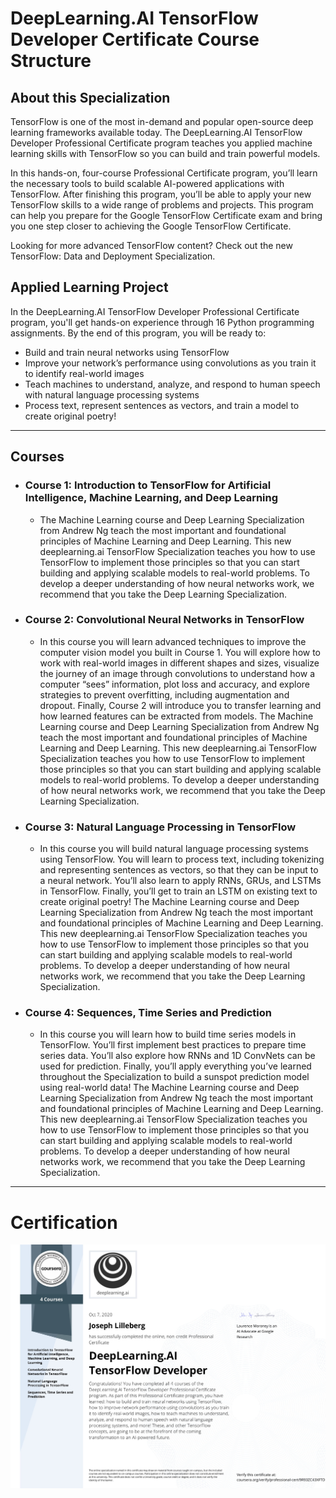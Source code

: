 # DeepLearning.AI TensorFlow Developer Certificate Course Structure

## About this Specialization
TensorFlow is one of the most in-demand and popular open-source deep learning frameworks available today. The DeepLearning.AI TensorFlow Developer Professional Certificate program teaches you applied machine learning skills with TensorFlow so you can build and train powerful models.

In this hands-on, four-course Professional Certificate program, you’ll learn the necessary tools to build scalable AI-powered applications with TensorFlow. After finishing this program, you’ll be able to apply your new TensorFlow skills to a wide range of problems and projects. This program can help you prepare for the Google TensorFlow Certificate exam and bring you one step closer to achieving the Google TensorFlow Certificate.

Looking for more advanced TensorFlow content? Check out the new TensorFlow: Data and Deployment Specialization.

## Applied Learning Project
In the DeepLearning.AI TensorFlow Developer Professional Certificate program, you'll get hands-on experience through 16 Python programming assignments. By the end of this program, you will be ready to:

- Build and train neural networks using TensorFlow
- Improve your network’s performance using convolutions as you train it to identify real-world images
- Teach machines to understand, analyze, and respond to human speech with natural language processing systems
- Process text, represent sentences as vectors, and train a model to create original poetry!

---

## Courses

- ### Course 1: Introduction to TensorFlow for Artificial Intelligence, Machine Learning, and Deep Learning
  - The Machine Learning course and Deep Learning Specialization from Andrew Ng teach the most important and foundational principles of Machine Learning and Deep Learning. This new deeplearning.ai TensorFlow Specialization teaches you how to use TensorFlow to implement those principles so that you can start building and applying scalable models to real-world problems. To develop a deeper understanding of how neural networks work, we recommend that you take the Deep Learning Specialization.
- ### Course 2: Convolutional Neural Networks in TensorFlow
  - In this course you will learn advanced techniques to improve the computer vision model you built in Course 1. You will explore how to work with real-world images in different shapes and sizes, visualize the journey of an image through convolutions to understand how a computer “sees” information, plot loss and accuracy, and explore strategies to prevent overfitting, including augmentation and dropout. Finally, Course 2 will introduce you to transfer learning and how learned features can be extracted from models. The Machine Learning course and Deep Learning Specialization from Andrew Ng teach the most important and foundational principles of Machine Learning and Deep Learning. This new deeplearning.ai TensorFlow Specialization teaches you how to use TensorFlow to implement those principles so that you can start building and applying scalable models to real-world problems. To develop a deeper understanding of how neural networks work, we recommend that you take the Deep Learning Specialization.
- ### Course 3: Natural Language Processing in TensorFlow
  - In this course you will build natural language processing systems using TensorFlow. You will learn to process text, including tokenizing and representing sentences as vectors, so that they can be input to a neural network. You’ll also learn to apply RNNs, GRUs, and LSTMs in TensorFlow. Finally, you’ll get to train an LSTM on existing text to create original poetry! The Machine Learning course and Deep Learning Specialization from Andrew Ng teach the most important and foundational principles of Machine Learning and Deep Learning. This new deeplearning.ai TensorFlow Specialization teaches you how to use TensorFlow to implement those principles so that you can start building and applying scalable models to real-world problems. To develop a deeper understanding of how neural networks work, we recommend that you take the Deep Learning Specialization.
- ### Course 4: Sequences, Time Series and Prediction
  - In this course you will learn how to build time series models in TensorFlow. You’ll first implement best practices to prepare time series data. You’ll also explore how RNNs and 1D ConvNets can be used for prediction. Finally, you’ll apply everything you’ve learned throughout the Specialization to build a sunspot prediction model using real-world data! The Machine Learning course and Deep Learning Specialization from Andrew Ng teach the most important and foundational principles of Machine Learning and Deep Learning. This new deeplearning.ai TensorFlow Specialization teaches you how to use TensorFlow to implement those principles so that you can start building and applying scalable models to real-world problems. To develop a deeper understanding of how neural networks work, we recommend that you take the Deep Learning Specialization.

---

# Certification
<p align="center">
  <img src="DeepLearning.ai TensorFlow Developer Certification Images/DeepLearning_AI_TensorFlow_Developer.jpg" | width=800 />
</p>

